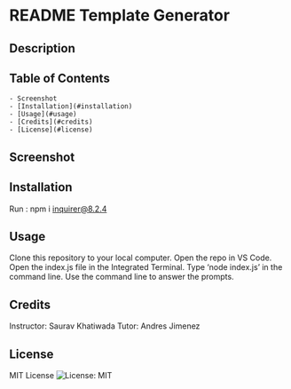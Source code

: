 # README Template Generator

## Description

## Table of Contents 
    - Screenshot
    - [Installation](#installation)
    - [Usage](#usage)
    - [Credits](#credits)
    - [License](#license)
## Screenshot

## Installation
Run : 
npm i inquirer@8.2.4 
## Usage
Clone this repository to your local computer.
Open the repo in VS Code.
Open the index.js file in the Integrated Terminal.
Type ‘node index.js’ in the command line.
Use the command line to answer the prompts.
## Credits
Instructor: Saurav Khatiwada
Tutor: Andres Jimenez
## License
MIT License
  ![License: MIT](https://img.shields.io/badge/License-MIT-yellow.svg)


